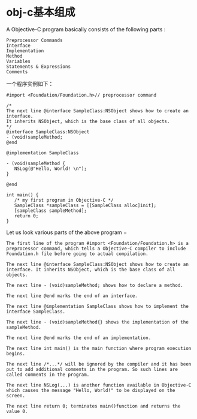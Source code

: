 # obj-c基本组成

A Objective-C program basically consists of the following parts :

    Preprocessor Commands
    Interface
    Implementation
    Method
    Variables
    Statements & Expressions
    Comments

一个程序实例如下：

```
#import <Foundation/Foundation.h>// preprocessor command

/*
The next line @interface SampleClass:NSObject shows how to create an interface. 
It inherits NSObject, which is the base class of all objects.
*/
@interface SampleClass:NSObject
- (void)sampleMethod;
@end

@implementation SampleClass

- (void)sampleMethod {
   NSLog(@"Hello, World! \n");
}

@end

int main() {
   /* my first program in Objective-C */
   SampleClass *sampleClass = [[SampleClass alloc]init];
   [sampleClass sampleMethod];
   return 0;
}
```

Let us look various parts of the above program −

    The first line of the program #import <Foundation/Foundation.h> is a preprocessor command, which tells a Objective-C compiler to include Foundation.h file before going to actual compilation.

    The next line @interface SampleClass:NSObject shows how to create an interface. It inherits NSObject, which is the base class of all objects.

    The next line - (void)sampleMethod; shows how to declare a method.

    The next line @end marks the end of an interface.

    The next line @implementation SampleClass shows how to implement the interface SampleClass.

    The next line - (void)sampleMethod{} shows the implementation of the sampleMethod.

    The next line @end marks the end of an implementation.

    The next line int main() is the main function where program execution begins.

    The next line /*...*/ will be ignored by the compiler and it has been put to add additional comments in the program. So such lines are called comments in the program.

    The next line NSLog(...) is another function available in Objective-C which causes the message "Hello, World!" to be displayed on the screen.

    The next line return 0; terminates main()function and returns the value 0.
